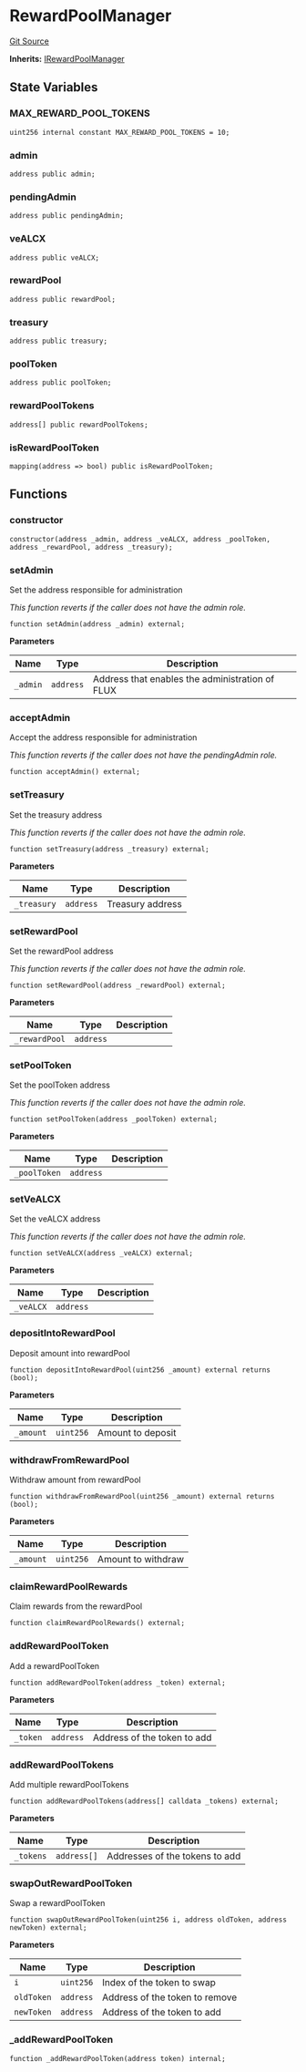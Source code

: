 # RewardPoolManager
[Git Source](https://github.com/alchemix-finance/alchemix-v2-dao/blob/ede6fa522daa0fff2c20e5420d5e76d74abb70c3/src/RewardPoolManager.sol)

**Inherits:**
[IRewardPoolManager](/src/interfaces/IRewardPoolManager.sol/interface.IRewardPoolManager.md)


## State Variables
### MAX_REWARD_POOL_TOKENS

```solidity
uint256 internal constant MAX_REWARD_POOL_TOKENS = 10;
```


### admin

```solidity
address public admin;
```


### pendingAdmin

```solidity
address public pendingAdmin;
```


### veALCX

```solidity
address public veALCX;
```


### rewardPool

```solidity
address public rewardPool;
```


### treasury

```solidity
address public treasury;
```


### poolToken

```solidity
address public poolToken;
```


### rewardPoolTokens

```solidity
address[] public rewardPoolTokens;
```


### isRewardPoolToken

```solidity
mapping(address => bool) public isRewardPoolToken;
```


## Functions
### constructor


```solidity
constructor(address _admin, address _veALCX, address _poolToken, address _rewardPool, address _treasury);
```

### setAdmin

Set the address responsible for administration

*This function reverts if the caller does not have the admin role.*


```solidity
function setAdmin(address _admin) external;
```
**Parameters**

|Name|Type|Description|
|----|----|-----------|
|`_admin`|`address`|Address that enables the administration of FLUX|


### acceptAdmin

Accept the address responsible for administration

*This function reverts if the caller does not have the pendingAdmin role.*


```solidity
function acceptAdmin() external;
```

### setTreasury

Set the treasury address

*This function reverts if the caller does not have the admin role.*


```solidity
function setTreasury(address _treasury) external;
```
**Parameters**

|Name|Type|Description|
|----|----|-----------|
|`_treasury`|`address`|Treasury address|


### setRewardPool

Set the rewardPool address

*This function reverts if the caller does not have the admin role.*


```solidity
function setRewardPool(address _rewardPool) external;
```
**Parameters**

|Name|Type|Description|
|----|----|-----------|
|`_rewardPool`|`address`||


### setPoolToken

Set the poolToken address

*This function reverts if the caller does not have the admin role.*


```solidity
function setPoolToken(address _poolToken) external;
```
**Parameters**

|Name|Type|Description|
|----|----|-----------|
|`_poolToken`|`address`||


### setVeALCX

Set the veALCX address

*This function reverts if the caller does not have the admin role.*


```solidity
function setVeALCX(address _veALCX) external;
```
**Parameters**

|Name|Type|Description|
|----|----|-----------|
|`_veALCX`|`address`||


### depositIntoRewardPool

Deposit amount into rewardPool


```solidity
function depositIntoRewardPool(uint256 _amount) external returns (bool);
```
**Parameters**

|Name|Type|Description|
|----|----|-----------|
|`_amount`|`uint256`|Amount to deposit|


### withdrawFromRewardPool

Withdraw amount from rewardPool


```solidity
function withdrawFromRewardPool(uint256 _amount) external returns (bool);
```
**Parameters**

|Name|Type|Description|
|----|----|-----------|
|`_amount`|`uint256`|Amount to withdraw|


### claimRewardPoolRewards

Claim rewards from the rewardPool


```solidity
function claimRewardPoolRewards() external;
```

### addRewardPoolToken

Add a rewardPoolToken


```solidity
function addRewardPoolToken(address _token) external;
```
**Parameters**

|Name|Type|Description|
|----|----|-----------|
|`_token`|`address`|Address of the token to add|


### addRewardPoolTokens

Add multiple rewardPoolTokens


```solidity
function addRewardPoolTokens(address[] calldata _tokens) external;
```
**Parameters**

|Name|Type|Description|
|----|----|-----------|
|`_tokens`|`address[]`|Addresses of the tokens to add|


### swapOutRewardPoolToken

Swap a rewardPoolToken


```solidity
function swapOutRewardPoolToken(uint256 i, address oldToken, address newToken) external;
```
**Parameters**

|Name|Type|Description|
|----|----|-----------|
|`i`|`uint256`|Index of the token to swap|
|`oldToken`|`address`|Address of the token to remove|
|`newToken`|`address`|Address of the token to add|


### _addRewardPoolToken


```solidity
function _addRewardPoolToken(address token) internal;
```

